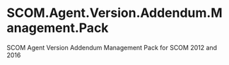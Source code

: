 # SCOM.Agent.Version.Addendum.Management.Pack
SCOM Agent Version Addendum Management Pack for SCOM 2012 and 2016

